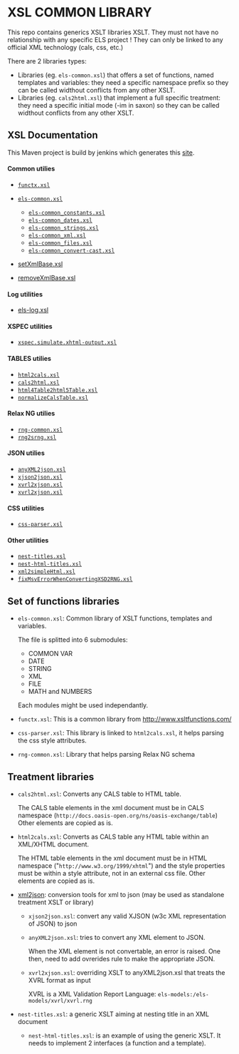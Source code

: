 # XSL COMMON LIBRARY

This repo contains generics XSLT libraries XSLT.
They must not have no relationship with any specific ELS project !
They can only be linked to any official XML technology (cals, css, etc.)

There are 2 libraries types:

* Libraries (eg. `els-common.xsl`) that offers a set of functions, named
  templates and variables: they need a specific namespace prefix so they
  can be called widthout conflicts from any other XSLT.
* Libraries (eg. `cals2html.xsl`) that implement a full specific treatment:
  they need a specific initial mode (-im in saxon) so they can be called
  widthout conflicts from any other XSLT.

## XSL Documentation

This Maven project is build by jenkins which generates this [site](http://srvicprd/Artefact/eu.els.sie.lib.xsl.common/xslLib/3.1.1-SNAPSHOT/). 

#### Common utilies

* [`functx.xsl`](http://srvicprd/Artefact/eu.els.sie.lib.xsl.common/xslLib/3.1.1-SNAPSHOT/xsldoc/functx.html)
* [`els-common.xsl`](http://srvicprd/Artefact/eu.els.sie.lib.xsl.common/xslLib/3.1.1-SNAPSHOT/xsldoc/els-common.html)

    * [`els-common_constants.xsl`](http://srvicprd/Artefact/eu.els.sie.lib.xsl.common/xslLib/3.1.1-SNAPSHOT/xsldoc/els-common_constants.html)
    * [`els-common_dates.xsl`](http://srvicprd/Artefact/eu.els.sie.lib.xsl.common/xslLib/3.1.1-SNAPSHOT/xsldoc/els-common_dates.html)
    * [`els-common_strings.xsl`](http://srvicprd/Artefact/eu.els.sie.lib.xsl.common/xslLib/3.1.1-SNAPSHOT/xsldoc/els-common_strings.html)
    * [`els-common_xml.xsl`](http://srvicprd/Artefact/eu.els.sie.lib.xsl.common/xslLib/3.1.1-SNAPSHOT/xsldoc/els-common_xml.html)
    * [`els-common_files.xsl`](http://srvicprd/Artefact/eu.els.sie.lib.xsl.common/xslLib/3.1.1-SNAPSHOT/xsldoc/els-common_files.html)
    * [`els-common_convert-cast.xsl`](http://srvicprd/Artefact/eu.els.sie.lib.xsl.common/xslLib/3.1.1-SNAPSHOT/xsldoc/els-common_convert-cast.html)

* [setXmlBase.xsl](http://srvicprd/Artefact/eu.els.sie.lib.xsl.common/xslLib/3.1.1-SNAPSHOT/xsldoc/setXmlBase.html)
* [removeXmlBase.xsl](http://srvicprd/Artefact/eu.els.sie.lib.xsl.common/xslLib/3.1.1-SNAPSHOT/xsldoc/removeXmlBase.html)

#### Log utilities

* [els-log.xsl](http://srvicprd/Artefact/eu.els.sie.lib.xsl.common/xslLib/3.1.1-SNAPSHOT/xsldoc/els-log.html)

#### XSPEC utilities

* [`xspec.simulate.xhtml-output.xsl`](http://srvicprd/Artefact/eu.els.sie.lib.xsl.common/xslLib/3.1.1-SNAPSHOT/xsldoc/xspec.simulate.xhtml-output.html)

#### TABLES utilies

* [`html2cals.xsl`](http://srvicprd/Artefact/eu.els.sie.lib.xsl.common/xslLib/3.1.1-SNAPSHOT/xsldoc/html2cals.html)
* [`cals2html.xsl`](http://srvicprd/Artefact/eu.els.sie.lib.xsl.common/xslLib/3.1.1-SNAPSHOT/xsldoc/cals2html.html)
* [`html4Table2html5Table.xsl`](http://srvicprd/Artefact/eu.els.sie.lib.xsl.common/xslLib/3.1.1-SNAPSHOT/xsldoc/html4Table2html5Table.html)
* [`normalizeCalsTable.xsl`](http://srvicprd/Artefact/eu.els.sie.lib.xsl.common/xslLib/3.1.1-SNAPSHOT/xsldoc/normalizeCalsTable.html)

#### Relax NG utilies 

* [`rng-common.xsl`](http://srvicprd/Artefact/eu.els.sie.lib.xsl.common/xslLib/3.1.1-SNAPSHOT/xsldoc/rng-common.html)
* [`rng2srng.xsl`](http://srvicprd/Artefact/eu.els.sie.lib.xsl.common/xslLib/3.1.1-SNAPSHOT/xsldoc/rng2srng.html)

#### JSON utilies

* [`anyXML2json.xsl`](http://srvicprd/Artefact/eu.els.sie.lib.xsl.common/xslLib/3.1.1-SNAPSHOT/xsldoc/xml2json/anyXML2json.html)
* [`xjson2json.xsl`](http://srvicprd/Artefact/eu.els.sie.lib.xsl.common/xslLib/3.1.1-SNAPSHOT/xsldoc/xml2json/xjson2json.html)
* [`xvrl2xjson.xsl`](http://srvicprd/Artefact/eu.els.sie.lib.xsl.common/xslLib/3.1.1-SNAPSHOT/xsldoc/xml2json/xvrl2xjson.html)
* [`xvrl2xjson.xsl`](http://srvicprd/Artefact/eu.els.sie.lib.xsl.common/xslLib/3.1.1-SNAPSHOT/xsldoc/xml2json/xvrl2xjson.html)

#### CSS utilities

* [`css-parser.xsl`](http://srvicprd/Artefact/eu.els.sie.lib.xsl.common/xslLib/3.1.1-SNAPSHOT/xsldoc/css-parser.html)

#### Other utilities
* [`nest-titles.xsl`](http://srvicprd/Artefact/eu.els.sie.lib.xsl.common/xslLib/3.1.1-SNAPSHOT/xsldoc/nest-titles.html)
* [`nest-html-titles.xsl`](http://srvicprd/Artefact/eu.els.sie.lib.xsl.common/xslLib/3.1.1-SNAPSHOT/xsldoc/nest-html-titles.html)
* [`xml2simpleHtml.xsl`](http://srvicprd/Artefact/eu.els.sie.lib.xsl.common/xslLib/3.1.1-SNAPSHOT/xsldoc/xml2simpleHtml.html)
* [`fixMsvErrorWhenConvertingXSD2RNG.xsl`](http://srvicprd/Artefact/eu.els.sie.lib.xsl.common/xslLib/3.1.1-SNAPSHOT/xsldoc/fixMsvErrorWhenConvertingXSD2RNG.html)


## Set of functions libraries

* `els-common.xsl`: Common library of XSLT functions, templates and variables.

  The file is splitted into 6 submodules: 
  
    * COMMON VAR
    * DATE
    * STRING
    * XML
    * FILE
    * MATH and NUMBERS

    Each modules might be used independantly.

* `functx.xsl`: This is a common library from http://www.xsltfunctions.com/

* `css-parser.xsl`: This library is linked to `html2cals.xsl`, it helps
  parsing the css style attributes.

* `rng-common.xsl`: Library that helps parsing Relax NG schema

## Treatment libraries

* `cals2html.xsl`: Converts any CALS table to HTML table.

    The CALS table elements in the xml document must be in CALS namespace
    (`http://docs.oasis-open.org/ns/oasis-exchange/table`)
    Other elements are copied as is.

* `html2cals.xsl`: Converts as CALS table any HTML table within an XML/XHTML document.
    
    The HTML table elements in the xml document must be in HTML namespace
    ("`http://www.w3.org/1999/xhtml`") and the style properties must be within a
    style attribute, not in an external css file. Other elements are copied as is.
  
* [xml2json](https://bitbucket.org/elsgestion/sie-lib-xsl-common/src/305270397bf24ce466bc5be804fe91ac3f6eefdd/src/main/xsl/xml2json/?at=master): conversion tools for xml to json (may be used as standalone treatment XSLT or library)
    
    * `xjson2json.xsl`: convert any valid XJSON (w3c XML representation of JSON) to json
    * `anyXML2json.xsl`: tries to convert any XML element to JSON.

        When the XML element is not convertable, an error is raised. One then, need to add ovrerides rule to make the appropriate JSON.
    
    * `xvrl2xjson.xsl`: overriding XSLT to anyXML2json.xsl that treats the XVRL format as input

        XVRL is a XML Validation Report Language: `els-models:/els-models/xvrl/xvrl.rng`

* `nest-titles.xsl`: a generic XSLT aiming at nesting title in an XML document
  
    * `nest-html-titles.xsl`: is an example of using the generic XSLT. It needs to implement 2 interfaces (a function and a template).

